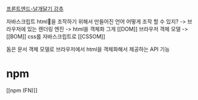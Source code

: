 [프론트엔드-날개달기 강추](https://www.inflearn.com/course/%ED%94%84%EB%A1%A0%ED%8A%B8%EC%97%94%EB%93%9C-%EB%82%A0%EA%B0%9C%EB%8B%AC%EA%B8%B0/unit/115155)


자바스크립트 html을 조작하기 위해서 만들어진 언어 
어떻게 조작 할 수 있지? -> 브라우저에 있는 렌더링 엔진 -> html을 객체화 그게  [[DOM]]
브라우저 객체 모델 -> [[BOM]]
css를 자바스크립트로 [[CSSOM]]

돔은 문서 객체 모델로 브라우저에서 html을 객체화해서 제공하는 API 기능

# npm
[[npm (FN)]]